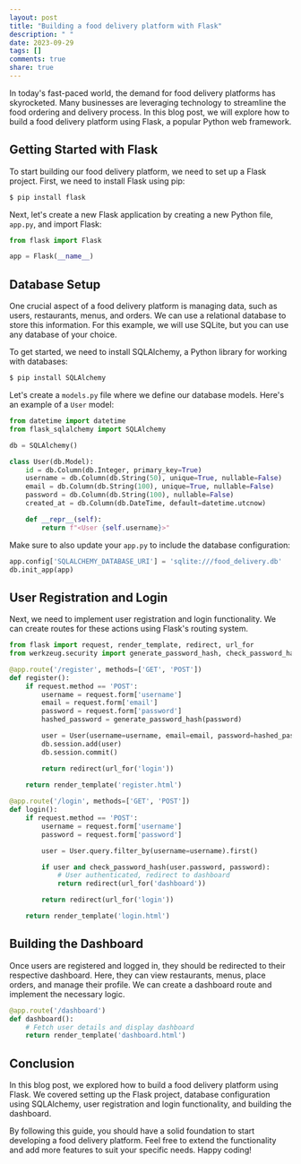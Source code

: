 ```yaml
---
layout: post
title: "Building a food delivery platform with Flask"
description: " "
date: 2023-09-29
tags: []
comments: true
share: true
---
```


In today's fast-paced world, the demand for food delivery platforms has skyrocketed. Many businesses are leveraging technology to streamline the food ordering and delivery process. In this blog post, we will explore how to build a food delivery platform using Flask, a popular Python web framework.

## Getting Started with Flask

To start building our food delivery platform, we need to set up a Flask project. First, we need to install Flask using pip:

```bash
$ pip install flask
```

Next, let's create a new Flask application by creating a new Python file, `app.py`, and import Flask:

```python
from flask import Flask

app = Flask(__name__)
```

## Database Setup

One crucial aspect of a food delivery platform is managing data, such as users, restaurants, menus, and orders. We can use a relational database to store this information. For this example, we will use SQLite, but you can use any database of your choice.

To get started, we need to install SQLAlchemy, a Python library for working with databases:

```bash
$ pip install SQLAlchemy
```

Let's create a `models.py` file where we define our database models. Here's an example of a `User` model:

```python
from datetime import datetime
from flask_sqlalchemy import SQLAlchemy

db = SQLAlchemy()

class User(db.Model):
    id = db.Column(db.Integer, primary_key=True)
    username = db.Column(db.String(50), unique=True, nullable=False)
    email = db.Column(db.String(100), unique=True, nullable=False)
    password = db.Column(db.String(100), nullable=False)
    created_at = db.Column(db.DateTime, default=datetime.utcnow)

    def __repr__(self):
        return f"<User {self.username}>"
```

Make sure to also update your `app.py` to include the database configuration:

```python
app.config['SQLALCHEMY_DATABASE_URI'] = 'sqlite:///food_delivery.db'
db.init_app(app)
```

## User Registration and Login

Next, we need to implement user registration and login functionality. We can create routes for these actions using Flask's routing system.

```python
from flask import request, render_template, redirect, url_for
from werkzeug.security import generate_password_hash, check_password_hash

@app.route('/register', methods=['GET', 'POST'])
def register():
    if request.method == 'POST':
        username = request.form['username']
        email = request.form['email']
        password = request.form['password']
        hashed_password = generate_password_hash(password)

        user = User(username=username, email=email, password=hashed_password)
        db.session.add(user)
        db.session.commit()

        return redirect(url_for('login'))
    
    return render_template('register.html')

@app.route('/login', methods=['GET', 'POST'])
def login():
    if request.method == 'POST':
        username = request.form['username']
        password = request.form['password']

        user = User.query.filter_by(username=username).first()

        if user and check_password_hash(user.password, password):
            # User authenticated, redirect to dashboard
            return redirect(url_for('dashboard'))

        return redirect(url_for('login'))

    return render_template('login.html')
```

## Building the Dashboard

Once users are registered and logged in, they should be redirected to their respective dashboard. Here, they can view restaurants, menus, place orders, and manage their profile. We can create a dashboard route and implement the necessary logic.

```python
@app.route('/dashboard')
def dashboard():
    # Fetch user details and display dashboard
    return render_template('dashboard.html')
```

## Conclusion

In this blog post, we explored how to build a food delivery platform using Flask. We covered setting up the Flask project, database configuration using SQLAlchemy, user registration and login functionality, and building the dashboard.

By following this guide, you should have a solid foundation to start developing a food delivery platform. Feel free to extend the functionality and add more features to suit your specific needs. Happy coding!